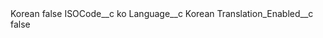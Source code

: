 <?xml version="1.0" encoding="UTF-8"?>
<CustomMetadata xmlns="http://soap.sforce.com/2006/04/metadata" xmlns:xsi="http://www.w3.org/2001/XMLSchema-instance" xmlns:xsd="http://www.w3.org/2001/XMLSchema">
    <label>Korean</label>
    <protected>false</protected>
    <values>
        <field>ISOCode__c</field>
        <value xsi:type="xsd:string">ko</value>
    </values>
    <values>
        <field>Language__c</field>
        <value xsi:type="xsd:string">Korean</value>
    </values>
    <values>
        <field>Translation_Enabled__c</field>
        <value xsi:type="xsd:boolean">false</value>
    </values>
</CustomMetadata>
